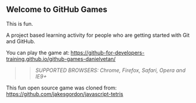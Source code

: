 ## Welcome to GitHub Games

This is fun. 

A project based learning activity for people who are getting started with Git and GitHub.

You can play the game at: https://github-for-developers-training.github.io/github-games-danielvetan/

>> _*SUPPORTED BROWSERS*: Chrome, Firefox, Safari, Opera and IE9+_

This fun open source game was cloned from: https://github.com/jakesgordon/javascript-tetris
